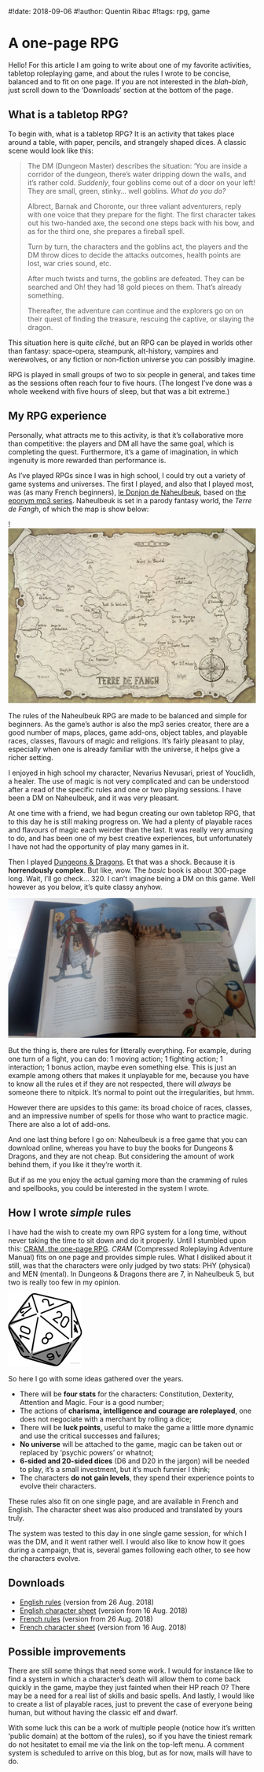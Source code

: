 #!date: 2018-09-06
#!author: Quentin Ribac
#!tags: rpg, game

# A one-page RPG
Hello! For this article I am going to write about one of my favorite activities, tabletop roleplaying game, and about the rules I wrote to be concise, balanced and to fit on one page.
If you are not interested in the *blah-blah*, just scroll down to the ‘Downloads’ section at the bottom of the page.

## What is a tabletop RPG?
To begin with, what is a tabletop RPG? It is an activity that takes place around a table, with paper, pencils, and strangely shaped dices. A classic scene would look like this:

> The DM (Dungeon Master) describes the situation: ‘You are inside a corridor of the dungeon, there’s water dripping down the walls, and it’s rather cold. *Suddenly*, four goblins come out of a door on your left! They are small, green, stinky… well goblins. *What do you do?*
>
> Albrect, Barnak and Choronte, our three valiant adventurers, reply with one voice that they prepare for the fight. The first character takes out his two-handed axe, the second one steps back with his bow, and as for the third one, she prepares a fireball spell.
>
> Turn by turn, the characters and the goblins act, the players and the DM throw dices to decide the attacks outcomes, health points are lost, war cries sound, etc.
>
> After much twists and turns, the goblins are defeated. They can be searched and Oh! they had 18 gold pieces on them. That’s already something.
>
> Thereafter, the adventure can continue and the explorers go on on their quest of finding the treasure, rescuing the captive, or slaying the dragon.

This situation here is quite *cliché*, but an RPG can be played in worlds other than fantasy: space-opera, steampunk, alt-history, vampires and werewolves, or any fiction or non-fiction universe you can possibly imagine.

RPG is played in small groups of two to six people in general, and takes time as the sessions often reach four to five hours. (The longest I’ve done was a whole weekend with five hours of sleep, but that was a bit extreme.)

## My RPG experience
Personally, what attracts me to this activity, is that it’s collaborative more than competitive: the players and DM all have the same goal, which is completing the quest.
Furthermore, it’s a game of imagination, in which ingenuity is more rewarded than performance is.

As I’ve played RPGs since I was in high school, I could try out a variety of game systems and universes. The first I played, and also that I played most, was (as many French beginners), [le Donjon de Naheulbeuk](https://naheulbeuk.com), based on [the eponym mp3 series](https://penofchaos.com/warham/donjon-telecharge.htm). Naheulbeuk is set in a parody fantasy world, the *Terre de Fangh*, of which the map is show below:

!![map of Terre de Fangh](/media/img/2018/09/fangh-marion-globale.jpg)

The rules of the Naheulbeuk RPG are made to be balanced and simple for beginners. As the game’s author is also the mp3 series creator, there are a good number of maps, places, game add-ons, object tables, and playable races, classes, flavours of magic and religions. It’s fairly pleasant to play, especially when one is already familiar with the universe, it helps give a richer setting.

I enjoyed in high school my character, Nevarius Nevusari, priest of Youclidh, a healer. The use of magic is not very complicated and can be understood after a read of the specific rules and one or two playing sessions. I have been a DM on Naheulbeuk, and it was very pleasant.

At one time with a friend, we had begun creating our own tabletop RPG, that to this day he is still making progress on. We had a plenty of playable races and flavours of magic each weirder than the last. It was really very amusing to do, and has been one of my best creative experiences, but unfortunately I have not had the opportunity of play many games in it.

Then I played [Dungeons & Dragons](https://dnd.wizards.com). Et that was a shock. Because it is **horrendously complex**. But like, wow. The *basic* book is about 300-page long. Wait, I’ll go check… 320. I can’t imagine being a DM on this game. Well however as you below, it’s quite classy anyhow.

![the ‘Half-elf’ page from the Player’s Handbook](/media/img/2018/09/dnd-handbook.jpg)

But the thing is, there are rules for litterally everything. For example, during one turn of a fight, you can do: 1 moving action; 1 fighting action; 1 interaction; 1 bonus action, maybe even something else. This is just an example among others that makes it unplayable for me, because you have to know all the rules et if they are not respected, there will *always* be someone there to nitpick. It’s normal to point out the irregularities, but hmm.

However there are upsides to this game: its broad choice of races, classes, and an impressive number of spells for those who want to practice magic. There are also a lot of add-ons.

And one last thing before I go on: Naheulbeuk is a free game that you can download online, whereas you have to buy the books for Dungeons & Dragons, and they are not cheap. But considering the amount of work behind them, if you like it they’re worth it.

But if as me you enjoy the actual gaming more than the cramming of rules and spellbooks, you could be interested in the system I wrote.

## How I wrote *simple* rules
I have had the wish to create my own RPG system for a long time, without never taking the time to sit down and do it properly. Until I stumbled upon this: [CRAM, the one-page RPG](http://onepagerpg.com). *CRAM* (Compressed Roleplaying Adventure Manual) fits on one page and provides simple rules. What I disliked about it still, was that the characters were only judged by two stats: PHY (physical) and MEN (mental). In Dungeons & Dragons there are 7, in Naheulbeuk 5, but two is really too few in my opinion.

![D20 icon](/media/img/2018/09/d20.png)

So here I go with some ideas gathered over the years.

* There will be **four stats** for the characters: Constitution, Dexterity, Attention and Magic. Four is a good number;
* The actions of **charisma, intelligence and courage are roleplayed**, one does not negociate with a merchant by rolling a dice;
* There will be **luck points**, useful to make the game a little more dynamic and use the critical successes and failures;
* **No universe** will be attached to the game, magic can be taken out or replaced by ‘psychic powers’ or whatnot;
* **6-sided and 20-sided dices** (D6 and D20 in the jargon) will be needed to play, it’s a small investment, but it’s much funnier I think;
* The characters **do not gain levels**, they spend their experience points to evolve their characters.

These rules also fit on one single page, and are available in French and English. The character sheet was also produced and translated by yours truly.

The system was tested to this day in one single game session, for which I was the DM, and it went rather well. I would also like to know how it goes during a campaign, that is, several games following each other, to see how the characters evolve.

## Downloads

* [English rules](/media/files/jdr/rpg-20180826.pdf) (version from 26 Aug. 2018)
* [English character sheet](/media/files/jdr/characterSheet-20180816.pdf) (version from 16 Aug. 2018)
* [French rules](/media/files/jdr/jdr-20180826.pdf) (version from 26 Aug. 2018)
* [French character sheet](/media/files/jdr/fichePerso-20180816.pdf) (version from 16 Aug. 2018)

## Possible improvements
There are still some things that need some work. I would for instance like to find a system in which a character’s death will allow them to come back quickly in the game, maybe they just fainted when their HP reach 0? There may be a need for a real list of skills and basic spells. And lastly, I would like to create a list of playable races, just to prevent the case of everyone being human, but without having the classic elf and dwarf.

With some luck this can be a work of multiple people (notice how it’s written ‘public domain) at the bottom of the rules), so if you have the tiniest remark do not hesitatet to email me via the link on the top-left menu. A comment system is scheduled to arrive on this blog, but as for now, mails will have to do.
